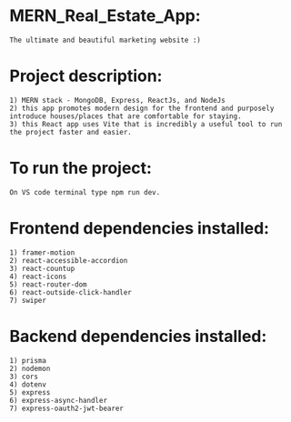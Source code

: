 #   MERN_Real_Estate_App:
    The ultimate and beautiful marketing website :)

#   Project description:
    1) MERN stack - MongoDB, Express, ReactJs, and NodeJs
    2) this app promotes modern design for the frontend and purposely introduce houses/places that are comfortable for staying.
    3) this React app uses Vite that is incredibly a useful tool to run the project faster and easier.

#   To run the project:
    On VS code terminal type npm run dev.

#   Frontend dependencies installed:
    1) framer-motion
    2) react-accessible-accordion
    3) react-countup
    4) react-icons
    5) react-router-dom
    6) react-outside-click-handler
    7) swiper

#   Backend dependencies installed:
    1) prisma
    2) nodemon
    3) cors
    4) dotenv
    5) express
    6) express-async-handler
    7) express-oauth2-jwt-bearer
